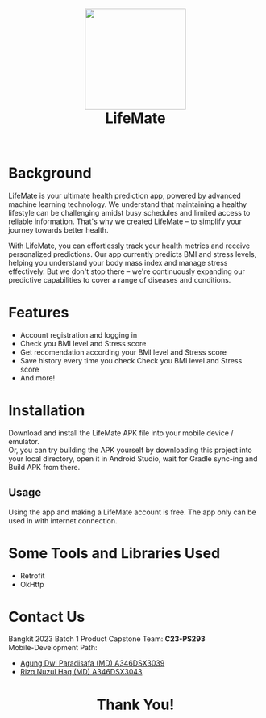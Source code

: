 <h1 align="center">
  <img src="https://i.imgur.com/gtSZ6Q8.png" width="200"/><br/>
  LifeMate
  
</h1>

</h1>
<!-- 
<p align="center">Cemil is a restaurant recommendation app which can provide restaurant recommendations<br/>
to users by learning about their history and preferences.
<br/><br/>With LifeMate, users can save time and effort when checking their health.</p> -->


<br/>

# Background
<!-- > Choice overload is an adverse effect of too many available choices on our decision-making ability.
> 
> We have limited cognitive resources, so having more options to consider drains our mental energy more quickly.
> 
> Less is not always a bad idea. Cutting down the menu could increase the revenue. -->

LifeMate is your ultimate health prediction app, powered by advanced machine learning technology. We understand that maintaining a healthy lifestyle can be challenging amidst busy schedules and limited access to reliable information. That's why we created LifeMate – to simplify your journey towards better health.

With LifeMate, you can effortlessly track your health metrics and receive personalized predictions. Our app currently predicts BMI and stress levels, helping you understand your body mass index and manage stress effectively. But we don't stop there – we're continuously expanding our predictive capabilities to cover a range of diseases and conditions.

# Features
- Account registration and logging in
- Check you BMI level and Stress score
- Get recomendation according your BMI level and Stress score
- Save history every time you check Check you BMI level and Stress score
- And more!

# Installation
Download and install the LifeMate APK file into your mobile device / emulator. 
<br/>
Or, you can try building the APK yourself by downloading this project into your local directory, open it in Android Studio, wait for Gradle sync-ing and Build APK from there.

## Usage
Using the app and making a LifeMate account is free. The app only can be used in with internet connection.

# Some Tools and Libraries Used

- Retrofit
- OkHttp

# Contact Us
Bangkit 2023 Batch 1 Product Capstone Team: **C23-PS293**
<br/>
Mobile-Development Path:
- [Agung Dwi Paradisafa (MD) A346DSX3039](https://github.com/agungdwi)
- [Rizq Nuzul Haq (MD) A346DSX3043](https://github.com/rizqnuzulhaq)

<h1 align="center">
  Thank You!
</h1>
